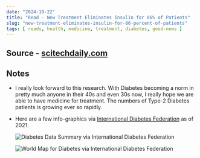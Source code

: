 ```yaml
---
date: "2024-10-22"
title: "Read - New Treatment Eliminates Insulin for 86% of Patients"
slug: "new-treatment-eliminates-insulin-for-86-percent-of-patients"
tags: [ reads, health, medicine, treatment, diabetes, good-news ]
---
```




## Source - [scitechdaily.com][1]

## Notes
* I really look forward to this research. With Diabetes becoming a norm in pretty much anyone in their 40s and even 30s now, I really hope we are able to have medicine for treatment. The numbers of Type-2 Diabetes patients is growing ever so rapidly.
* Here are a few info-graphics via [International Diabetes Federation][2] as of 2021.

  ![Diabetes Data Summary via International Diabetes Federation][3]

  ![World Map for Diabetes via International Diabetes Federation][4]



  [1]: https://www.scitechdaily.com/diabetes-breakthrough-new-treatment-eliminates-insulin-for-86-percent-of-patients/
  [2]: https://idf.org/about-diabetes/diabetes-facts-figures/
  [3]: /reads/2024/10/images/idf-diabetes-infographic1.png
  [4]: /reads/2024/10/images/idf-diabetes-infographic2.webp
